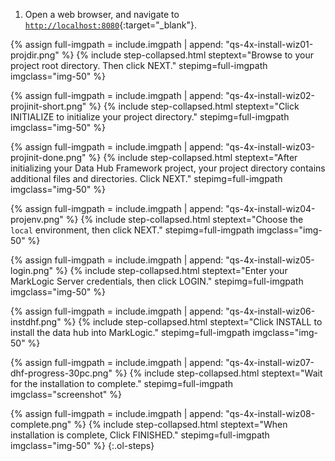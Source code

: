 1. Open a web browser, and navigate to [`http://localhost:8080`](http://localhost:8080){:target="_blank"}.


{% assign full-imgpath = include.imgpath | append: "qs-4x-install-wiz01-projdir.png" %}
{% include step-collapsed.html
   steptext="Browse to your project root directory. Then click <span class='inline-button'>NEXT</span>."
   stepimg=full-imgpath
   imgclass="img-50"
%}


{% assign full-imgpath = include.imgpath | append: "qs-4x-install-wiz02-projinit-short.png" %}
{% include step-collapsed.html
   steptext="Click <span class='inline-button'>INITIALIZE</span> to initialize your project directory."
   stepimg=full-imgpath
   imgclass="img-50"
%}


{% assign full-imgpath = include.imgpath | append: "qs-4x-install-wiz03-projinit-done.png" %}
{% include step-collapsed.html
   steptext="After initializing your Data Hub Framework project, your project directory contains additional files and directories. Click <span class='inline-button'>NEXT</span>."
   stepimg=full-imgpath
   imgclass="img-50"
%}


{% assign full-imgpath = include.imgpath | append: "qs-4x-install-wiz04-projenv.png" %}
{% include step-collapsed.html
   steptext="Choose the <code>local</code> environment, then click <span class='inline-button'>NEXT</span>."
   stepimg=full-imgpath
   imgclass="img-50"
%}


{% assign full-imgpath = include.imgpath | append: "qs-4x-install-wiz05-login.png" %}
{% include step-collapsed.html
   steptext="Enter your MarkLogic Server credentials, then click <span class='inline-button'>LOGIN</span>."
   stepimg=full-imgpath
   imgclass="img-50"
%}


{% assign full-imgpath = include.imgpath | append: "qs-4x-install-wiz06-instdhf.png" %}
{% include step-collapsed.html
   steptext="Click <span class='inline-button'>INSTALL</span> to install the data hub into MarkLogic."
   stepimg=full-imgpath
   imgclass="img-50"
%}


{% assign full-imgpath = include.imgpath | append: "qs-4x-install-wiz07-dhf-progress-30pc.png" %}
{% include step-collapsed.html
   steptext="Wait for the installation to complete."
   stepimg=full-imgpath
   imgclass="screenshot"
%}


{% assign full-imgpath = include.imgpath | append: "qs-4x-install-wiz08-complete.png" %}
{% include step-collapsed.html
   steptext="When installation is complete, Click <span class='inline-button'>FINISHED</span>."
   stepimg=full-imgpath
   imgclass="img-50"
%}
{:.ol-steps}


